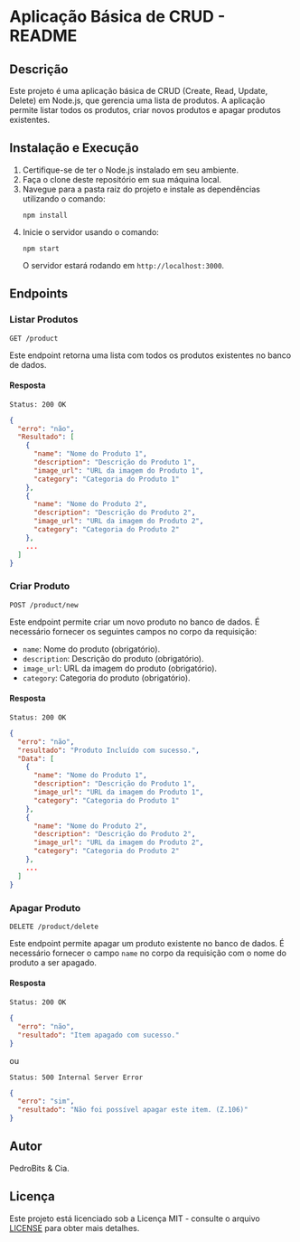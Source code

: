 # Aplicação Básica de CRUD - README

## Descrição
Este projeto é uma aplicação básica de CRUD (Create, Read, Update, Delete) em Node.js, que gerencia uma lista de produtos. A aplicação permite listar todos os produtos, criar novos produtos e apagar produtos existentes.

## Instalação e Execução
1. Certifique-se de ter o Node.js instalado em seu ambiente.
2. Faça o clone deste repositório em sua máquina local.
3. Navegue para a pasta raiz do projeto e instale as dependências utilizando o comando:
   ```
   npm install
   ```
4. Inicie o servidor usando o comando:
   ```
   npm start
   ```
   O servidor estará rodando em `http://localhost:3000`.

## Endpoints

### Listar Produtos
```
GET /product
```
Este endpoint retorna uma lista com todos os produtos existentes no banco de dados.

#### Resposta
```
Status: 200 OK
```
```json
{
  "erro": "não",
  "Resultado": [
    {
      "name": "Nome do Produto 1",
      "description": "Descrição do Produto 1",
      "image_url": "URL da imagem do Produto 1",
      "category": "Categoria do Produto 1"
    },
    {
      "name": "Nome do Produto 2",
      "description": "Descrição do Produto 2",
      "image_url": "URL da imagem do Produto 2",
      "category": "Categoria do Produto 2"
    },
    ...
  ]
}
```

### Criar Produto
```
POST /product/new
```
Este endpoint permite criar um novo produto no banco de dados. É necessário fornecer os seguintes campos no corpo da requisição:

- `name`: Nome do produto (obrigatório).
- `description`: Descrição do produto (obrigatório).
- `image_url`: URL da imagem do produto (obrigatório).
- `category`: Categoria do produto (obrigatório).

#### Resposta
```
Status: 200 OK
```
```json
{
  "erro": "não",
  "resultado": "Produto Incluído com sucesso.",
  "Data": [
    {
      "name": "Nome do Produto 1",
      "description": "Descrição do Produto 1",
      "image_url": "URL da imagem do Produto 1",
      "category": "Categoria do Produto 1"
    },
    {
      "name": "Nome do Produto 2",
      "description": "Descrição do Produto 2",
      "image_url": "URL da imagem do Produto 2",
      "category": "Categoria do Produto 2"
    },
    ...
  ]
}
```

### Apagar Produto
```
DELETE /product/delete
```
Este endpoint permite apagar um produto existente no banco de dados. É necessário fornecer o campo `name` no corpo da requisição com o nome do produto a ser apagado.

#### Resposta
```
Status: 200 OK
```
```json
{
  "erro": "não",
  "resultado": "Item apagado com sucesso."
}
```
ou
```
Status: 500 Internal Server Error
```
```json
{
  "erro": "sim",
  "resultado": "Não foi possível apagar este item. (Z.106)"
}
```

## Autor
PedroBits & Cia.

## Licença
Este projeto está licenciado sob a Licença MIT - consulte o arquivo [LICENSE](./LICENSE) para obter mais detalhes.
